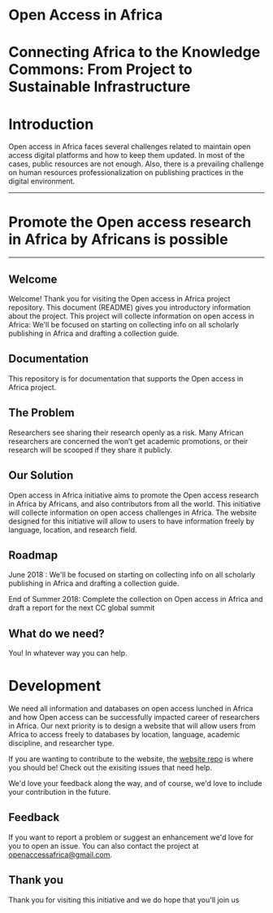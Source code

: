 # Open Access in Africa
# Connecting Africa to the Knowledge Commons: From Project to Sustainable Infrastructure

# Introduction
Open access in Africa faces several challenges related to maintain open access digital platforms and how to keep them updated. In most of the cases, public resources are not enough. Also, there is a prevailing challenge on human resources professionalization on publishing practices in the digital environment.   

 ----
 # Promote the Open access  research  in Africa by Africans is possible 
 ----

Welcome
---
Welcome! Thank you for visiting the Open access in Africa project repository. This document (README) gives you introductory information about the project. This project will collecte information on open access in Africa: We'll be focused on starting  on collecting info on all scholarly publishing in Africa and drafting  a collection guide.
 
Documentation
---
This repository is for documentation that supports the Open access in Africa project.  

The Problem
---
Researchers see sharing their research openly as a risk. Many African researchers are concerned the won’t get academic promotions, or their research will be scooped if they share it publicly. 

Our Solution
---
Open access in Africa  initiative   aims to promote the Open access  research  in Africa by Africans, and also contributors from all the world. This initiative will collecte information on open access challenges in Africa. The website designed for this initiative  will allow to users to have information freely by language, location, and research field.

Roadmap
---
June 2018 : We'll be focused on starting  on collecting info on all scholarly publishing in Africa and drafting  a collection guide.

End of Summer 2018: 
Complete the collection on Open access in Africa and draft a report for the next CC global summit  

What do we need?
---
You! In whatever way you can help.

# Development

We need all information and databases on open access lunched in Africa and how Open access can be successfully impacted career of researchers in Africa. Our next priority is to design a website that will allow users from Africa to access freely to databases by location, language, academic discipline, and researcher type.

If you are wanting to contribute to the website, the [website repo](https://github.com/CC-Openaccess-Africa-Initiative/journals/) is where you should be! Check out the exisiting issues that need help.

We'd love your feedback along the way, and of course, we'd love to include your contribution in the future.

Feedback
---
If you want to report a problem or suggest an enhancement we'd love for you to open an issue. You can also contact the project at openaccessafrica@gmail.com.

Thank you
---
Thank you for visiting this initiative and we do hope that you'll join us  

